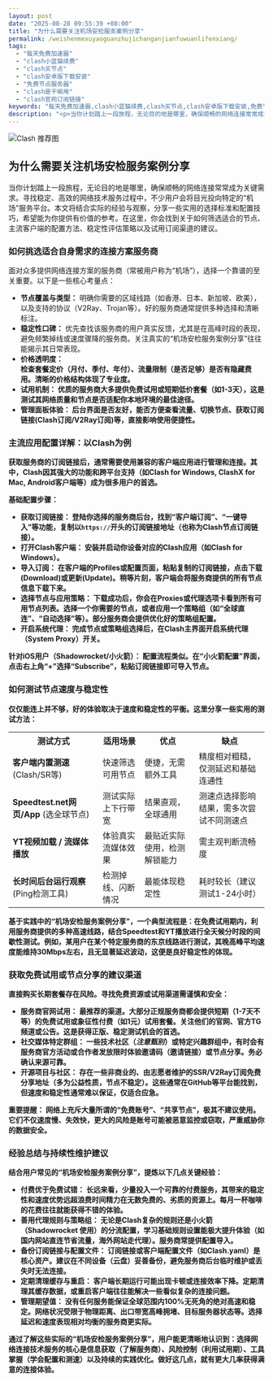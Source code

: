 ```yaml
---
layout: post
date: "2025-08-28 09:55:39 +08:00"
title: "为什么需要关注机场安检服务案例分享"
permalink: /weishenmexuyaoguanzhujichanganjianfuwuanlifenxiang/
tags:
  - "每天免费加速器"
  - "clash小蓝猫续费"
  - "clash买节点"
  - "clash安卓版下载安装"
  - "免费节点服务器"
  - "clash是干嘛用"
  - "clash官网订阅链接"
keywords: "每天免费加速器,clash小蓝猫续费,clash买节点,clash安卓版下载安装,免费节点服务器,clash是干嘛用,clash官网订阅链接"
description: "<p>当你计划踏上一段旅程，无论目的地是哪里，确保顺畅的网络连接常常成为关键需求。寻找稳定、高效的网络技术服务过程中，不少用户会将目光投向特定的“机场”服务平台。本文将结合实际的经验与观察，分享一些实用的选择标准和配置技巧，希望能为你提供有价值的参考。在这里，你会找到关于如何筛选适合的节点、主流客户端的配置方法、稳定性评估策略以及试用订阅渠道的建议。</p>"
---
```


![Clash 推荐图](https://clashjd.github.io/assets/img/免费订阅机场.png)

## 为什么需要关注机场安检服务案例分享

<p>当你计划踏上一段旅程，无论目的地是哪里，确保顺畅的网络连接常常成为关键需求。寻找稳定、高效的网络技术服务过程中，不少用户会将目光投向特定的“机场”服务平台。本文将结合实际的经验与观察，分享一些实用的选择标准和配置技巧，希望能为你提供有价值的参考。在这里，你会找到关于如何筛选适合的节点、主流客户端的配置方法、稳定性评估策略以及试用订阅渠道的建议。</p>
<h3>如何挑选适合自身需求的连接方案服务商</h3>
<p>面对众多提供网络连接方案的服务商（常被用户称为“机场”），选择一个靠谱的至关重要。以下是一些核心考量点：</p>
<ul>
<li><strong>节点覆盖与类型：</strong> 明确你需要的区域线路（如香港、日本、新加坡、欧美），以及支持的协议（V2Ray、Trojan等）。好的服务商通常提供多种选择和清晰标注。</li>
<li><strong>稳定性口碑：</strong> 优先查找该服务商的用户真实反馈，尤其是在高峰时段的表现，避免频繁掉线或速度骤降的服务商。关注真实的“机场安检服务案例分享”往往能揭示其日常表现。</li>
<li><strong>价格透明度：</li  </strong> 检查套餐定价（月付、季付、年付）、流量限制（是否足够）是否有隐藏费用。清晰的价格结构体现了专业度。</li>
<li><strong>试用机制：</strong> 优质的服务商大多提供免费试用或短期低价套餐（如1-3天），这是测试其网络质量和节点是否适配你本地环境的最佳途径。</li>
<li><strong>管理面板体验：</strong> 后台界面是否友好，能否方便查看流量、切换节点、获取订阅链接(Clash订阅/V2Ray订阅)等，直接影响使用便捷性。</li>
</ul>
<h3>主流应用配置详解：以Clash为例</h3>
<p>获取服务商的订阅链接后，通常需要使用兼容的客户端应用进行管理和连接。其中，Clash因其强大的功能和跨平台支持（如Clash for Windows, ClashX for Mac, Android客户端等）成为很多用户的首选。</p>
<p><strong>基础配置步骤：</strong></p>
<ul>
<li><strong>获取订阅链接：</strong> 登陆你选择的服务商后台，找到“客户端订阅”、“一键导入”等功能，复制以<code>https://</code>开头的订阅链接地址（也称为Clash节点订阅链接）。</li>
<li><strong>打开Clash客户端：</strong> 安装并启动你设备对应的Clash应用（如Clash for Windows）。</li>
<li><strong>导入订阅：</strong> 在客户端的<strong>Profiles</strong>或<strong>配置</strong>页面，粘贴复制的订阅链接，点击下载(Download)或更新(Update)。稍等片刻，客户端会将服务商提供的所有节点信息下载下来。</li>
<li><strong>选择节点与应用策略：</strong> 下载成功后，你会在<strong>Proxies</strong>或<strong>代理</strong>选项卡看到所有可用节点列表。选择一个你需要的节点，或者应用一个策略组（如“全球直连”、“自动选择”等）。部分服务商会提供优化好的策略组配置。</li>
<li><strong>开启系统代理：</strong> 完成节点或策略组选择后，在Clash主界面开启系统代理（System Proxy）开关。</li>
</ul>
<p><strong>针对iOS用户（Shadowrocket/小火箭）：</strong> 配置流程类似。在“小火箭配置”界面，点击右上角“+”选择“Subscribe”，粘贴订阅链接即可导入节点。</p>
<h3>如何测试节点速度与稳定性</h3>
<p>仅仅能连上并不够，好的体验取决于速度和稳定性的平衡。这里分享一些实用的测试方法：</p>
<table>
<tr><th>测试方式</th><th>适用场景</th><th>优点</th><th>缺点</th></tr>
<tr><td><strong>客户端内置测速</strong> (Clash/SR等)</td><td>快速筛选可用节点</td><td>便捷，无需额外工具</td><td>精度相对粗糙，仅测延迟和基础连通性</td></tr>
<tr><td><strong>Speedtest.net网页/App</strong> (选全球节点)</td><td>测试实际上下行带宽</td><td>结果直观，全球通用</td><td>测速点选择影响结果，需多次尝试不同测速点</td></tr>
<tr><td><strong>YT视频加载 / 流媒体播放</strong></td><td>体验真实流媒体效果</td><td>最贴近实际使用，检测解锁能力</td><td>需主观判断流畅度</td></tr>
<tr><td><strong>长时间后台运行观察</strong> (Ping检测工具)</td><td>检测掉线、闪断情况</td><td>最能体现稳定性</td><td>耗时较长（建议测试1-24小时）</td></tr>
</table>
<p>基于实践中的“机场安检服务案例分享”，一个典型流程是：在免费试用期内，利用服务商提供的多种高速线路，结合Speedtest和YT播放进行全天候分时段的间歇性测试。例如，某用户在某个特定服务商的东京线路进行测试，其晚高峰平均速度能维持30Mbps左右，且无显著延迟波动，这便是良好稳定性的体现。</p>
<h3>获取免费试用或节点分享的建议渠道</h3>
<p>直接购买长期套餐存在风险。寻找免费资源或试用渠道需谨慎和安全：</p>
<ul>
<li><strong>服务商官网试用：</strong> <strong>最推荐的渠道</strong>。大部分正规服务商都会提供短期（1-7天不等）的免费试用或象征性付费（如1元）试用套餐。关注他们的官网、官方TG频道或公告。这是获得正版、稳定测试机会的首选。</li>
<li><strong>社交媒体特定群组：</strong> 一些技术社区（<em>注意甄别</em>）或特定兴趣群组中，有时会有服务商官方活动或合作者发放限时体验邀请码（邀请链接）或<strong>节点分享</strong>。务必确认来源可靠。</li>
<li><strong>开源项目与社区：</strong> 存在一些非商业的、由志愿者维护的<strong>SSR/V2Ray订阅</strong>免费分享地址（多为公益性质，节点不稳定）。这些通常在GitHub等平台能找到，但速度和稳定性通常难以保证，仅适合应急。</li>
</ul>
<p><strong>重要提醒：</strong> 网络上充斥大量所谓的“免费账号”、“共享节点”，<strong>极其不建议使用</strong>。它们不仅速度慢、失效快，更大的风险是账号可能被恶意监控或窃取，严重威胁你的数据安全。</p>
<h3>经验总结与持续性维护建议</h3>
<p>结合用户常见的“机场安检服务案例分享”，提炼以下几点关键经验：</p>
<ul>
<li><strong>付费优于免费试错：</strong> 长远来看，少量投入一个可靠的付费服务，其带来的稳定性和速度优势远超浪费时间精力在无数免费的、劣质的资源上。每月一杯咖啡的花费往往就能获得不错的体验。</li>
<li><strong>善用代理规则与策略组：</strong> 无论是Clash复杂的规则还是小火箭（Shadowrocket 使用）的分流配置，学习基础规则设置能极大提升体验（如国内网站直连节省流量，海外网站走代理）。服务商常提供配置导入。</li>
<li><strong>备份订阅链接与配置文件：</strong> 订阅链接或客户端配置文件（如Clash.yaml）是核心资产。建议在不同设备（云盘）妥善备份，避免服务商后台临时维护或丢失时无法连接。</li>
<li><strong>定期清理缓存与重启：</strong> 客户端长期运行可能出现卡顿或连接效率下降。定期清理其缓存数据，或重启客户端往往能解决一些看似复杂的连接问题。</li>
<li><strong>管理期望值：</strong> 没有任何服务能保证全球范围内100%无死角的绝对高速和稳定。网络状况受限于物理距离、出口带宽高峰拥堵、目标服务器状态等。选择延迟和速度表现相对均衡的服务商更实际。</li>
</ul>
<p>通过了解这些实际的“机场安检服务案例分享”，用户能更清晰地认识到：选择网络连接技术服务的核心是<strong>信息获取</strong>（了解服务商）、<strong>风险控制</strong>（利用试用期）、<strong>工具掌握</strong>（学会配置和测速）以及持续的<strong>实践优化</strong>。做好这几点，就有更大几率获得满意的连接体验。</p>